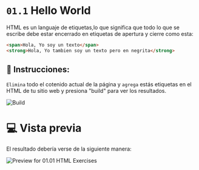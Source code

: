 # `01.1` Hello World

HTML es un languaje de etiquetas,lo que significa que todo lo que se escribe debe estar encerrado en etiquetas de apertura y cierre como esta:

```html
<span>Hola, Yo soy un texto</span>
<strong>Hola, Yo tambien soy un texto pero en negrita</strong>
```

## 📝 Instrucciones:

`Elimina` todo el cotenido actual de la página y `agrega` estás etiquetas en el HTML de tu sitio web y presiona "build" para ver los resultados.

![Build](../../.learn/assets/build.png?raw=true)

# 💻 Vista previa

El resultado debería verse de la siguiente manera:

![Preview for 01.01 HTML Exercises](../../.learn/assets/Screen%20Shot%202020-02-25%20at%207.55.53%20PM.png?raw=true)

